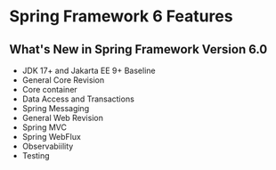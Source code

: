 # Spring Framework 6 Features

## What's New in Spring Framework Version 6.0

* JDK 17+ and Jakarta EE 9+ Baseline
* General Core Revision
* Core container
* Data Access and Transactions
* Spring Messaging
* General Web Revision
* Spring MVC
* Spring WebFlux
* Observabiility
* Testing
